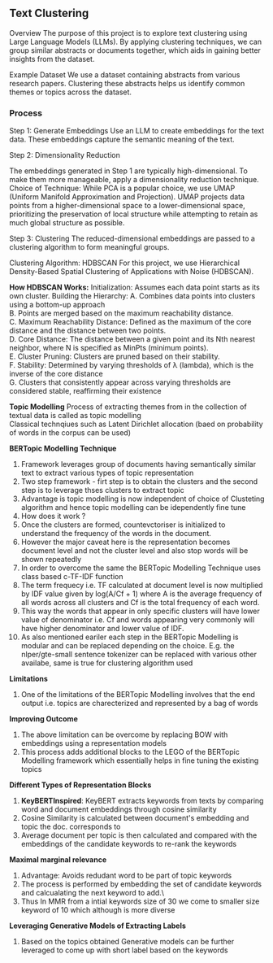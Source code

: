 ## Text Clustering

Overview
The purpose of this project is to explore text clustering using Large Language Models (LLMs). By applying clustering techniques, we can group similar abstracts or documents together, which aids in gaining better insights from the dataset.

Example Dataset
We use a dataset containing abstracts from various research papers. Clustering these abstracts helps us identify common themes or topics across the dataset.

### Process

Step 1: Generate Embeddings
Use an LLM to create embeddings for the text data. These embeddings capture the semantic meaning of the text.

Step 2: Dimensionality Reduction

The embeddings generated in Step 1 are typically high-dimensional. To make them more manageable, apply a dimensionality reduction technique.
Choice of Technique: While PCA is a popular choice, we use UMAP (Uniform Manifold Approximation and Projection). UMAP projects data points from a higher-dimensional space to a lower-dimensional space, prioritizing the preservation of local structure while attempting to retain as much global structure as possible.

Step 3: Clustering
The reduced-dimensional embeddings are passed to a clustering algorithm to form meaningful groups.

Clustering Algorithm: HDBSCAN
For this project, we use Hierarchical Density-Based Spatial Clustering of Applications with Noise (HDBSCAN).

**How HDBSCAN Works:**
Initialization:
Assumes each data point starts as its own cluster.
Building the Hierarchy:
A. Combines data points into clusters using a bottom-up approach </br>
B. Points are merged based on the maximum reachability distance. </br>
C. Maximum Reachability Distance: Defined as the maximum of the core distance and the distance between two points. </br>
D. Core Distance: The distance between a given point and its Nth nearest neighbor, where N is specified as MinPts (minimum points). </br>
E. Cluster Pruning: Clusters are pruned based on their stability. </br>
F. Stability: Determined by varying thresholds of λ (lambda), which is the inverse of the core distance </br>
G. Clusters that consistently appear across varying thresholds are considered stable, reaffirming their existence </br>

**Topic Modelling**
Process of extracting themes from in the collection of textual data is called as topic modelling <br>
Classical technqiues such as Latent Dirichlet allocation (baed on probability of words in the corpus can be used) </br>

**BERTopic Modelling Technique**
1. Framework leverages group of documents having semantically similar text to extract various types of topic representation </br>
2. Two step framework - firt step is to obtain the clusters and the second step is to leverage thses clusters to extract topic </br>
3. Advantage is topic modelling is now independent of choice of Clusteting algorithm and hence topic modelling can be idependently fine tune </br>
4. How does it work ? </br>
5. Once the clusters are formed, countevctoriser is initialized to understand the frequency of the words in the document.</br>
6. However the major caveat here is the representation becomes document level and not the cluster level and also stop words will be shown repeatedly </br>
7. In order to overcome the same the BERTopic Modelling Technique uses class based c-TF-IDF function </br>
8. The term frequecy i.e. TF calculated at document level is now multiplied by IDF value given by log(A/Cf + 1) where A is the average frequency of all words across all clusters
   and Cf is the total frequency of each word. </br>
9. This way the words that appear in only specific clusters will have lower value of denominator i.e. Cf and words appearing very commonly will have higher denominator and lower      value of IDF.
10. As also mentioned eariler each step in the BERTopic Modelling is modular and can be replaced depending on the choice. E.g. the nlper/gte-small sentence tokenizer can be replaced with various other availabe, same is true for clustering algorithm used </br>

**Limitations**
1. One of the limitations of the BERTopic Modelling involves that the end output i.e. topics are charecterized and represented by a bag of words </br>

**Improving Outcome**
1. The above limitation can be overcome by replacing BOW with embeddings using a representation models </br>
2. This process adds additional blocks to the LEGO of the BERTopic Modelling framework which essentially helps in fine tuning the existing topics

**Different Types of Representation Blocks**
1. **KeyBERTInspired**: KeyBERT extracts keywords from texts by comparing word and document embeddings through cosine similarity
2. Cosine Similarity is calculated between document's embedding and topic the doc. corresponds to
3. Average document per topic is then calculated and compared with the embeddings of the candidate keywords to re-rank the keywords

**Maximal marginal relevance**
1. Advantage: Avoids redudant word to be part of topic keywords
2. The process is performed by embedding the set of candidate keywords and calcualating the next keyword to add.\
3. Thus In MMR from a intial keywords size of 30 we come to smaller size keyword of 10 which although is more diverse

**Leveraging Generative Models of Extracting Labels**
1. Based on the topics obtained Generative models can be further leveraged to come up with short label based on the keywords


